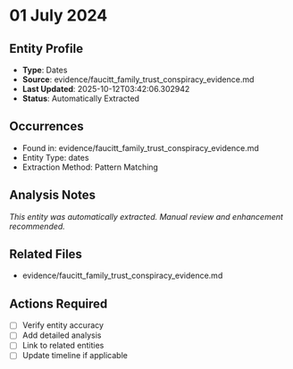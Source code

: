 # 01 July 2024

## Entity Profile
- **Type**: Dates
- **Source**: evidence/faucitt_family_trust_conspiracy_evidence.md
- **Last Updated**: 2025-10-12T03:42:06.302942
- **Status**: Automatically Extracted

## Occurrences
- Found in: evidence/faucitt_family_trust_conspiracy_evidence.md
- Entity Type: dates
- Extraction Method: Pattern Matching

## Analysis Notes
*This entity was automatically extracted. Manual review and enhancement recommended.*

## Related Files
- evidence/faucitt_family_trust_conspiracy_evidence.md

## Actions Required
- [ ] Verify entity accuracy
- [ ] Add detailed analysis
- [ ] Link to related entities
- [ ] Update timeline if applicable
